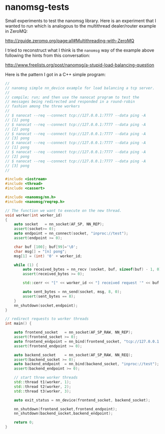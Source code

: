 # nanomsg-tests

Small experiments to test the nanomsg library. Here is an experiment
that I wanted to run which is analogous to the multithread dealer/router
example in ZeroMQ:

http://zguide.zeromq.org/page:all#Multithreading-with-ZeroMQ

I tried to reconstruct what I think is the `nanomsg` way of the example
above following the hints from this conversation:

http://www.freelists.org/post/nanomsg/a-stupid-load-balancing-question

Here is the pattern I got in a C++ simple program:

``` c++
//
// nanomsg simple nn_device example for load balancing a tcp server.
//
// compile; run; and then use the nanocat program to test the
// messages being redirected and responded in a round-robin 
// fashion among the three workers
// 
// $ nanocat --req --connect tcp://127.0.0.1:7777 --data ping -A
// [1] pong
// $ nanocat --req --connect tcp://127.0.0.1:7777 --data ping -A
// [2] pong
// $ nanocat --req --connect tcp://127.0.0.1:7777 --data ping -A
// [3] pong
// $ nanocat --req --connect tcp://127.0.0.1:7777 --data ping -A
// [1] pong
// $ nanocat --req --connect tcp://127.0.0.1:7777 --data ping -A
// [2] pong
// $ nanocat --req --connect tcp://127.0.0.1:7777 --data ping -A
// [3] pong
//

#include <iostream>
#include <thread>
#include <cassert>

#include <nanomsg/nn.h>
#include <nanomsg/reqrep.h>

// The function we want to execute on the new thread.
void worker(int worker_id)
{
    auto socket   = nn_socket(AF_SP, NN_REP); 
    assert(socket>= 0);
    auto endpoint = nn_connect(socket, "inproc://test"); 
    assert(endpoint >= 0);

    char buf [100]; buf[99]='\0';
    char msg[] = "[n] pong";
    msg[1] = (int) '0' + worker_id;

    while (1) {
        auto received_bytes = nn_recv (socket, buf, sizeof(buf) - 1, 0);
        assert(received_bytes >= 0);

        std::cerr << "[" << worker_id << "] received request '" << buf << "'" << std::endl; 

        auto sent_bytes = nn_send(socket, msg, 8, 0);
        assert(sent_bytes == 8);
    }
    nn_shutdown(socket,endpoint);
}

// redirect requests to worker threads
int main() {

    auto frontend_socket   = nn_socket(AF_SP_RAW, NN_REP);  
    assert(frontend_socket >= 0);
    auto frontend_endpoint = nn_bind(frontend_socket, "tcp://127.0.0.1:7777"); 
    assert(frontend_endpoint >= 0);

    auto backend_socket    = nn_socket(AF_SP_RAW, NN_REQ);
    assert(backend_socket >= 0);
    auto backend_endpoint  = nn_bind(backend_socket, "inproc://test");
    assert(backend_endpoint >= 0);

    // start three worker threads
    std::thread t1(worker, 1);
    std::thread t2(worker, 2);
    std::thread t3(worker, 3);

    auto exit_status = nn_device(frontend_socket, backend_socket);

    nn_shutdown(frontend_socket,frontend_endpoint);
    nn_shutdown(backend_socket,backend_endpoint);

    return 0;
}

```